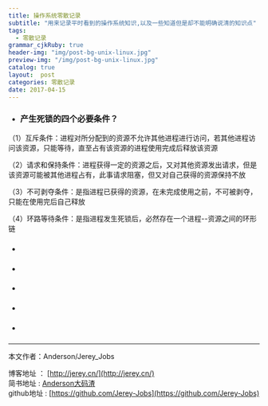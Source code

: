 ```yaml
---
title: 操作系统零散记录
subtitle: "用来记录平时看到的操作系统知识,以及一些知道但是却不能明确说清的知识点"
tags:
  - 零散记录
grammar_cjkRuby: true
header-img: "img/post-bg-unix-linux.jpg"
preview-img: "/img/post-bg-unix-linux.jpg"
catalog: true
layout:  post
categories: 零散记录
date: 2017-04-15
---
```


- ### 产生死锁的四个必要条件？

（1）互斥条件：进程对所分配到的资源不允许其他进程进行访问，若其他进程访问该资源，只能等待，直至占有该资源的进程使用完成后释放该资源

（2）请求和保持条件：进程获得一定的资源之后，又对其他资源发出请求，但是该资源可能被其他进程占有，此事请求阻塞，但又对自己获得的资源保持不放

（3）不可剥夺条件：是指进程已获得的资源，在未完成使用之前，不可被剥夺，只能在使用完后自己释放

（4）环路等待条件：是指进程发生死锁后，必然存在一个进程--资源之间的环形链

- ###
- ###
- ###
- ###
- ###





----------
本文作者：Anderson/Jerey_Jobs

博客地址   ： [http://jerey.cn/](http://jerey.cn/)<br>
简书地址   :  [Anderson大码渣](http://www.jianshu.com/users/016a5ba708a0/latest_articles)<br>
github地址 :  [https://github.com/Jerey-Jobs](https://github.com/Jerey-Jobs)

